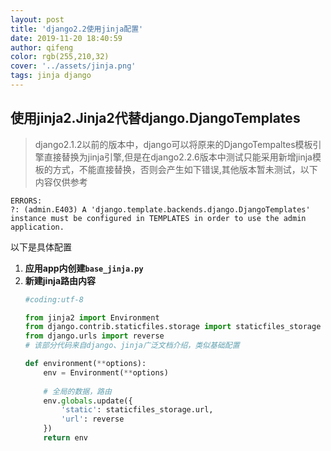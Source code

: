 ```yaml
---
layout: post
title: 'django2.2使用jinja配置'
date: 2019-11-20 18:40:59
author: qifeng
color: rgb(255,210,32)
cover: '../assets/jinja.png'
tags: jinja django
---
```

## 使用jinja2.Jinja2代替django.DjangoTemplates

> django2.1.2以前的版本中，django可以将原来的DjangoTempaltes模板引擎直接替换为jinja引擎,但是在django2.2.6版本中测试只能采用新增jinja模板的方式，不能直接替换，否则会产生如下错误,其他版本暂未测试，以下内容仅供参考  

```
ERRORS:
?: (admin.E403) A 'django.template.backends.django.DjangoTemplates' instance must be configured in TEMPLATES in order to use the admin application.
```
以下是具体配置

1. **应用app内创建`base_jinja.py`**
2. **新建jinja路由内容**  
    ```python
    #coding:utf-8

    from jinja2 import Environment
    from django.contrib.staticfiles.storage import staticfiles_storage
    from django.urls import reverse
    # 该部分代码来自django、jinja广泛文档介绍，类似基础配置  
    
    def environment(**options):
        env = Environment(**options)
        
        # 全局的数据，路由
        env.globals.update({
            'static': staticfiles_storage.url,
            'url': reverse
        })
        return env
    ```
